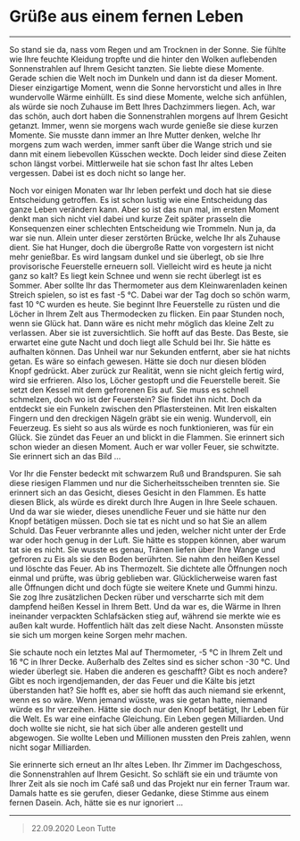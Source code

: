 # Grüße aus einem fernen Leben
----
So stand sie da, nass vom Regen und am Trocknen in der Sonne.
Sie fühlte wie Ihre feuchte Kleidung tropfte und die hinter den Wolken auflebenden Sonnenstrahlen auf Ihrem Gesicht tanzten. Sie liebte diese Momente. Gerade schien die Welt noch im Dunkeln und dann ist da dieser Moment. Dieser einzigartige Moment, wenn die Sonne hervorsticht und alles in Ihre wundervolle Wärme einhüllt. Es sind diese Momente, welche sich anfühlen, als würde sie noch Zuhause im Bett Ihres Dachzimmers liegen. Ach, war das schön, auch dort haben die Sonnenstrahlen morgens auf Ihrem Gesicht getanzt. Immer, wenn sie morgens wach wurde genieße sie diese kurzen Momente. Sie musste dann immer an Ihre Mutter denken, welche Ihr morgens zum wach werden, immer sanft über die Wange strich und sie dann mit einem liebevollen Küsschen weckte. Doch leider sind diese Zeiten schon längst vorbei. Mittlerweile hat sie schon fast Ihr altes Leben vergessen. Dabei ist es doch nicht so lange her.

Noch vor einigen Monaten war Ihr leben perfekt und doch hat sie diese Entscheidung getroffen. Es ist schon lustig wie eine Entscheidung das ganze Leben verändern kann. Aber so ist das nun mal, im ersten Moment denkt man sich nicht viel dabei und kurze Zeit später prasseln die Konsequenzen einer schlechten Entscheidung wie Trommeln. Nun ja, da war sie nun. Allein unter dieser zerstörten Brücke, welche Ihr als Zuhause dient. Sie hat Hunger, doch die übergroße Ratte von vorgestern ist nicht mehr genießbar. Es wird langsam dunkel und sie überlegt, ob sie Ihre provisorische Feuerstelle erneuern soll. Vielleicht wird es heute ja nicht ganz so kalt? Es liegt kein Schnee und wenn sie recht überlegt ist es Sommer. Aber sollte Ihr das Thermometer aus dem Kleinwarenladen keinen Streich spielen, so ist es fast -5 °C. Dabei war der Tag doch so schön warm, fast 10 °C wurden es heute. Sie beginnt Ihre Feuerstelle zu rüsten und die Löcher in Ihrem Zelt aus Thermodecken zu flicken. Ein paar Stunden noch, wenn sie Glück hat. Dann wäre es nicht mehr möglich das kleine Zelt zu verlassen. Aber sie ist zuversichtlich. Sie hofft auf das Beste. Das Beste, sie erwartet eine gute Nacht und doch liegt alle Schuld bei Ihr. Sie hätte es aufhalten können. Das Unheil war nur Sekunden entfernt, aber sie hat nichts getan. Es wäre so einfach gewesen. Hätte sie doch nur diesen blöden Knopf gedrückt. Aber zurück zur Realität, wenn sie nicht gleich fertig wird, wird sie erfrieren. Also los, Löcher gestopft und die Feuerstelle bereit. Sie setzt den Kessel mit dem gefrorenen Eis auf. Sie muss es schnell schmelzen, doch wo ist der Feuerstein? Sie findet ihn nicht. Doch da entdeckt sie ein Funkeln zwischen den Pflastersteinen. Mit Iren eiskalten Fingern und den dreckigen Nägeln gräbt sie ein wenig. Wundervoll, ein Feuerzeug. Es sieht so aus als würde es noch funktionieren, was für ein Glück. Sie zündet das Feuer an und blickt in die Flammen. Sie erinnert sich schon wieder an diesen Moment. Auch er war voller Feuer, sie schwitzte. Sie erinnert sich an das Bild …

Vor Ihr die Fenster bedeckt mit schwarzem Ruß und Brandspuren. Sie sah diese riesigen Flammen und nur die Sicherheitsscheiben trennten sie. Sie erinnert sich an das Gesicht, dieses Gesicht in den Flammen. Es hatte diesen Blick, als würde es direkt durch Ihre Augen in Ihre Seele schauen. Und da war sie wieder, dieses unendliche Feuer und sie hätte nur den Knopf betätigen müssen. Doch sie tat es nicht und so hat Sie an allem Schuld. Das Feuer verbrannte alles und jeden, welcher nicht unter der Erde war oder hoch genug in der Luft. Sie hätte es stoppen können, aber warum tat sie es nicht. Sie wusste es genau, Tränen liefen über Ihre Wange und gefroren zu Eis als sie den Boden berührten. Sie nahm den heißen Kessel und löschte das Feuer. Ab ins Thermozelt. Sie dichtete alle Öffnungen noch einmal und prüfte, was übrig geblieben war. Glücklicherweise waren fast alle Öffnungen dicht und doch fügte sie weitere Knete und Gummi hinzu. Sie zog Ihre zusätzlichen Decken rüber und verscharrte sich mit dem dampfend heißen Kessel in Ihrem Bett. Und da war es, die Wärme in Ihren ineinander verpackten Schlafsäcken stieg auf, während sie merkte wie es außen kalt wurde. Hoffentlich hält das zelt diese Nacht. Ansonsten müsste sie sich um morgen keine Sorgen mehr machen.

Sie schaute noch ein letztes Mal auf Thermometer, -5 °C in Ihrem Zelt und 16 °C in Ihrer Decke. Außerhalb des Zeltes sind es sicher schon -30 °C. Und wieder überlegt sie. Haben die anderen es geschafft? Gibt es noch andere? Gibt es noch irgendjemanden, der das Feuer und die Kälte bis jetzt überstanden hat? Sie hofft es, aber sie hofft das auch niemand sie erkennt, wenn es so wäre. Wenn jemand wüsste, was sie getan hatte, niemand würde es Ihr verzeihen. Hätte sie doch nur den Knopf betätigt, Ihr Leben für die Welt. Es war eine einfache Gleichung. Ein Leben gegen Milliarden. Und doch wollte sie nicht, sie hat sich über alle anderen gestellt und abgewogen. Sie wollte Leben und Millionen mussten den Preis zahlen, wenn nicht sogar Milliarden.

Sie erinnerte sich erneut an Ihr altes Leben. Ihr Zimmer im Dachgeschoss, die Sonnenstrahlen auf Ihrem Gesicht. So schläft sie ein und träumte von Ihrer Zeit als sie noch im Café saß und das Projekt nur ein ferner Traum war. Damals hatte es sie gerufen, dieser Gedanke, diese Stimme aus einem fernen Dasein. Ach, hätte sie es nur ignoriert …

---
> 22.09.2020 Leon Tutte

